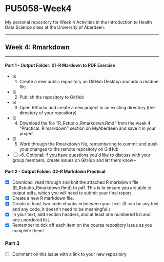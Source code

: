 # PU5058-Week4
 My personal repository for Week 4 Activities in the Introduction to Health Data Science class at the University of Aberdeen.
<!---
  One issue for each student on the Intro to Health Data Science course repository!

  Instructions:

  1. Select and copy all the text in this file
  2. Go to https://github.com/AbdnCHDS/Intro2HDS_2023 and open a new issue
  3. Paste the text from this file into the new issue
  4. Add your name (or a nickname, whatever you prefer) in the Title field above ^
  5. Click 'Submit new issue'  

Hello everyone! Please use this checklist over the next few weeks as you go through your health data science journey :tada:. Tick each item as your complete it!

By modifying this file, I am completing step 5 of the Week 2 practice assignment.

***

	Week 2: Your first repository
	- [x] 1. Install GitHub desktop and connect it to your GitHub account
	- [x] 2. Create a public repository and add a readme file
	- [x] 3. Publish the repository to GitHub
	- [x] 4. Add a new file in your local repository, commit the file addition, and push it to the remote repository on GitHub
	- [x] 5. Modify the new file (or the Readme file), commit the change, and push it to the remote repository on GitHub
	- [x] 6. Comment on this issue with a link to your repository
--->
---
## Week 4: Rmarkdown
---
#### Part 1 - Output Folder: 01-R Mardown to PDF Exercise
- [x] 1. Create a new public repository on GitHub Desktop and add a readme file.
- [x] 2. Publish the repository to GitHub
- [x] 3. Open RStudio and create a new project in an existing directory (the directory of your repository)
- [x] 4. Download the file "R_Rstudio_Rmarkdown.Rmd" from the week 4 "Practical: R markdown" section on MyAberdeen and save it in your project
- [x] 5. Work through the Rmarkdown file, remembering to commit and push your changes to the remote repository on GitHub
- [ ] ~6. Optional: if you have questions you'd like to discuss with your group members, create issues on GitHub and let them know~

#### Part 2 - Output Folder: 02-R Markdown Practical
- [x] Download, read through and knit the attached R markdown file (R_Rstudio_Rmarkdown.Rmd) to pdf. This is to ensure you are able to output pdfs, which you will need to submit your final report.
- [x] Create a new R markdown file.
- [x] Create at least two code chunks in between your text. (It can be any text and any code, it doesn't need to be meaningful.)
- [x] In your text, add section headers, and at least one numbered list and one unordered list.
- [x] Remember to tick off each item on the course repository issue as you complete them!
### Part 3
- [ ] Comment on this issue with a link to your new repository

<!---
Week 5: Practical: reading data in R
- [ ] 1. Create a new public repository on GitHub Desktop and add a readme file. This will be the main repository for the R material from this course, so give it a good name :smiley:
- [ ] 2. Publish the repository to GitHub
- [ ] 3. Open RStudio and create a new project in an existing directory (the directory of your repository)
- [ ] 4. Create an appropriate folder structure according to the good coding practices discussed in week 5
- [ ] 5. Download the data files and Rmarkdown file from the week 5 "Practical: reading data in R" section on MyAberdeen and save them in the appropriate folders in your project
- [ ] 6. Work through the Rmarkdown file, remembering to commit and push your changes to the remote repository on GitHub
- [ ] 7. Optional: if you have questions you'd like to discuss with your collaborators, create issues on GitHub and let them know
- [ ] 8. Comment on this issue with a link to your new repository

Week 6-10: Your project
Now that you have become familiar with GitHub, you can start using it to prepare your report, and get help and feedback from your group members.
- [x] Comment on this issue with a link to your report repository
--->


